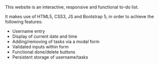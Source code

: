 This website is an interactive, responsive and functional to-do list.

It makes use of HTML5, CSS3, JS and Bootstrap 5, in order to achieve the following features:

- Username entry
- Display of current date and time
- Adding/removing of tasks via a modal form
- Validated inputs within form
- Functional done/delete buttons
- Persistent storage of username/tasks

